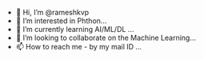 - 👋 Hi, I’m @rameshkvp
- 👀 I’m interested in Phthon...
- 🌱 I’m currently learning AI/ML/DL ...
- 💞️ I’m looking to collaborate on the Machine Learning...
- 📫 How to reach me - by my mail ID ...

<!---
rameshkvp/rameshkvp is a ✨ special ✨ repository because its `README.md` (this file) appears on your GitHub profile.
You can click the Preview link to take a look at your changes.
--->
